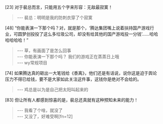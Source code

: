 
[23] 对于裴总而言，只能用五个字来形容：无敌最寂寞！
>--- 裴总：明明是我的防刺衣穿了个寂寞<br>

[48] “你能表演一下那个吗？对，就是那个，‘腾达集团嘴上说着扶持国产游戏行业，可圆梦创投投了这么多垃圾公司，却没有给其他的国产游戏投一分钱’……哈哈哈哈哈哈！”
>--- 草，有画面了是怎么回事<br>
>--- 你能表演一下那个吗？
我们的游戏正在蒸蒸日上哦<br>
>--- wy常规项目<br>

[74] 如果腾达真的砸出一大笔钱给《黍离》，他们还是有话说，说你这是迫于舆论压力不得已给钱，要不是大家如此关注这件事，这钱你是绝对不会给的。
>--- 鸡总是以为是自己把太阳叫起来的<br>

[83] 但让所有人都感到惊喜的是，裴总还真就有这种预知未来的能力！
>--- 我看了个啥，就没了<br>
>--- 又没了，好难受啊[fn=12]<br>
